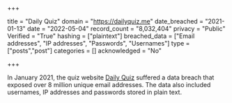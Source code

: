 +++

title = "Daily Quiz"
domain = "https://dailyquiz.me"
date_breached = "2021-01-13"
date = "2022-05-04"
record_count = "8,032,404"
privacy = "Public"
Verified = "True"
hashing = ["plaintext"]
breached_data = ["Email addresses", "IP addresses", "Passwords", "Usernames"]
type = ["posts","post"]
categories = []
acknowledged = "No"


+++


In January 2021, the quiz website <a href="https://dailyquiz.me/" target="_blank" rel="noopener">Daily Quiz</a> suffered a data breach that exposed over 8 million unique email addresses. The data also included usernames, IP addresses and passwords stored in plain text.

